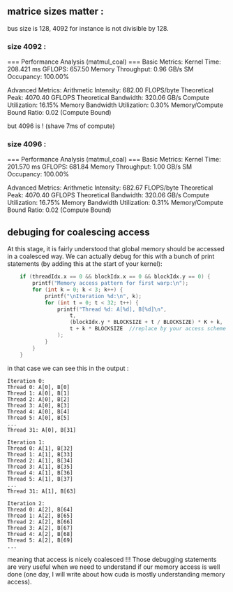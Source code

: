 ## matrice sizes matter :

bus size is 128, 4092 for instance is not divisible by 128.

### size 4092 : 

=== Performance Analysis (matmul_coal) ===
Basic Metrics:
  Kernel Time: 208.421 ms
  GFLOPS: 657.50
  Memory Throughput: 0.96 GB/s
  SM Occupancy: 100.00%

Advanced Metrics:
  Arithmetic Intensity: 682.00 FLOPS/byte
  Theoretical Peak: 4070.40 GFLOPS
  Theoretical Bandwidth: 320.06 GB/s
  Compute Utilization: 16.15%
  Memory Bandwidth Utilization: 0.30%
  Memory/Compute Bound Ratio: 0.02 (Compute Bound)

but 4096 is ! (shave 7ms of compute)

### size 4096 :

  === Performance Analysis (matmul_coal) ===
Basic Metrics:
  Kernel Time: 201.570 ms
  GFLOPS: 681.84
  Memory Throughput: 1.00 GB/s
  SM Occupancy: 100.00%

Advanced Metrics:
  Arithmetic Intensity: 682.67 FLOPS/byte
  Theoretical Peak: 4070.40 GFLOPS
  Theoretical Bandwidth: 320.06 GB/s
  Compute Utilization: 16.75%
  Memory Bandwidth Utilization: 0.31%
  Memory/Compute Bound Ratio: 0.02 (Compute Bound)

## debuging for coalescing access 

At this stage, it is fairly understood that global memory should be accessed in a coalesced way. We can actually debug for this with a bunch of print statements (by adding this at the start of your kernel): 

```cpp 
    if (threadIdx.x == 0 && blockIdx.x == 0 && blockIdx.y == 0) {
        printf("Memory access pattern for first warp:\n");
        for (int k = 0; k < 3; k++) {
            printf("\nIteration %d:\n", k);
            for (int t = 0; t < 32; t++) {
                printf("Thread %d: A[%d], B[%d]\n", 
                    t, 
                    (blockIdx.y * BLOCKSIZE + t / BLOCKSIZE) * K + k,
                    t + k * BLOCKSIZE  //replace by your access scheme
                );
            }
        }
    }
```

in that case we can see this in the output :

```
Iteration 0:
Thread 0: A[0], B[0]
Thread 1: A[0], B[1]
Thread 2: A[0], B[2]
Thread 3: A[0], B[3]
Thread 4: A[0], B[4]
Thread 5: A[0], B[5]
...
Thread 31: A[0], B[31]

Iteration 1:
Thread 0: A[1], B[32]
Thread 1: A[1], B[33]
Thread 2: A[1], B[34]
Thread 3: A[1], B[35]
Thread 4: A[1], B[36]
Thread 5: A[1], B[37]
...
Thread 31: A[1], B[63]

Iteration 2:
Thread 0: A[2], B[64]
Thread 1: A[2], B[65]
Thread 2: A[2], B[66]
Thread 3: A[2], B[67]
Thread 4: A[2], B[68]
Thread 5: A[2], B[69]
...
```

meaning that access is nicely coalesced !!! Those debugging statements are very useful when we need to understand if our memory access is well done (one day, I will write about how cuda is mostly understanding memory access).

